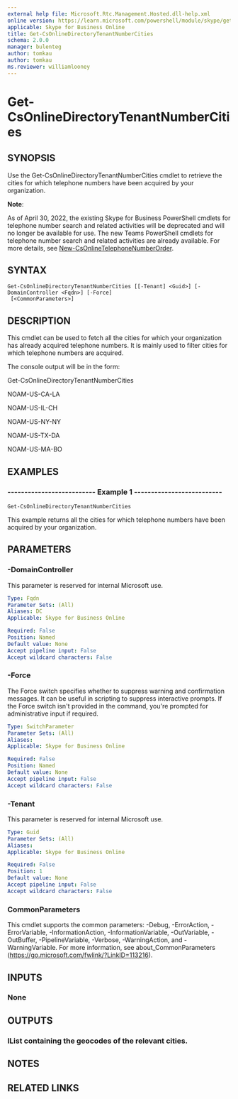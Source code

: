 ```yaml
---
external help file: Microsoft.Rtc.Management.Hosted.dll-help.xml 
online version: https://learn.microsoft.com/powershell/module/skype/get-csonlinedirectorytenantnumbercities
applicable: Skype for Business Online
title: Get-CsOnlineDirectoryTenantNumberCities
schema: 2.0.0
manager: bulenteg
author: tomkau
author: tomkau
ms.reviewer: williamlooney
---
```


# Get-CsOnlineDirectoryTenantNumberCities

## SYNOPSIS
Use the Get-CsOnlineDirectoryTenantNumberCities cmdlet to retrieve the cities for which telephone numbers have been acquired by your organization.

**Note**:

As of April 30, 2022, the existing Skype for Business PowerShell cmdlets for telephone number search and related activities will be deprecated and will no longer be available for use. The new Teams PowerShell cmdlets for telephone number search and related activities are already available. For more details, see [New-CsOnlineTelephoneNumberOrder](https://learn.microsoft.com/powershell/module/teams/new-csonlinetelephonenumberorder?view=teams-ps).

## SYNTAX

```
Get-CsOnlineDirectoryTenantNumberCities [[-Tenant] <Guid>] [-DomainController <Fqdn>] [-Force]
 [<CommonParameters>]
```

## DESCRIPTION
This cmdlet can be used to fetch all the cities for which your organization has already acquired telephone numbers.
It is mainly used to filter cities for which telephone numbers are acquired.

The console output will be in the form:

Get-CsOnlineDirectoryTenantNumberCities

NOAM-US-CA-LA

NOAM-US-IL-CH

NOAM-US-NY-NY

NOAM-US-TX-DA

NOAM-US-MA-BO

## EXAMPLES

### -------------------------- Example 1 --------------------------
```
Get-CsOnlineDirectoryTenantNumberCities
```

This example returns all the cities for which telephone numbers have been acquired by your organization.


## PARAMETERS

### -DomainController
This parameter is reserved for internal Microsoft use.

```yaml
Type: Fqdn
Parameter Sets: (All)
Aliases: DC
Applicable: Skype for Business Online

Required: False
Position: Named
Default value: None
Accept pipeline input: False
Accept wildcard characters: False
```

### -Force
The Force switch specifies whether to suppress warning and confirmation messages.
It can be useful in scripting to suppress interactive prompts.
If the Force switch isn't provided in the command, you're prompted for administrative input if required.

```yaml
Type: SwitchParameter
Parameter Sets: (All)
Aliases: 
Applicable: Skype for Business Online

Required: False
Position: Named
Default value: None
Accept pipeline input: False
Accept wildcard characters: False
```

### -Tenant
This parameter is reserved for internal Microsoft use.

```yaml
Type: Guid
Parameter Sets: (All)
Aliases: 
Applicable: Skype for Business Online

Required: False
Position: 1
Default value: None
Accept pipeline input: False
Accept wildcard characters: False
```

### CommonParameters
This cmdlet supports the common parameters: -Debug, -ErrorAction, -ErrorVariable, -InformationAction, -InformationVariable, -OutVariable, -OutBuffer, -PipelineVariable, -Verbose, -WarningAction, and -WarningVariable. For more information, see about_CommonParameters (https://go.microsoft.com/fwlink/?LinkID=113216).


## INPUTS

### None


## OUTPUTS

### IList<string> containing the geocodes of the relevant cities.


## NOTES


## RELATED LINKS
